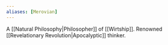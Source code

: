 ```yaml
---
aliases: [Merovian]
---
```

A [[Natural Philosophy|Philosopher]] of [[Wirtship]].
Renowned [[Revelationary Revolution|Apocalyptic]] thinker.
